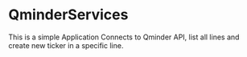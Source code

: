 # QminderServices
This is a simple Application Connects to Qminder API, list all lines and create new ticker in a specific line.
